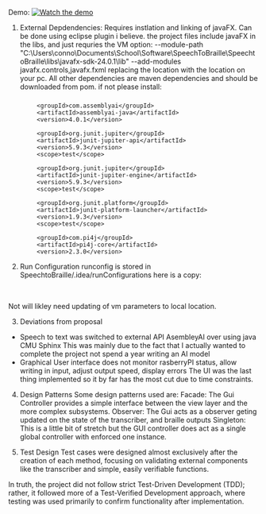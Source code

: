 Demo:
	[![Watch the demo](https://img.youtube.com/vi/suyXls2QUo0/0.jpg)](https://www.youtube.com/watch?v=suyXls2QUo0)


1. External Depdendencies:
Requires instlation and linking of javaFX. Can be done using eclipse plugin i believe.
the project files include javaFX in the libs, and just requries the VM option:
--module-path "C:\Users\conno\Documents\School\Software\SpeechToBraille\SpeechtoBraille\libs\javafx-sdk-24.0.1\lib" --add-modules javafx.controls,javafx.fxml 
replacing the location with the location on your pc.
All other dependencies are maven dependencies and should be downloaded from pom. if not please install:
###
    		<groupId>com.assemblyai</groupId>
    		<artifactId>assemblyai-java</artifactId>
    		<version>4.0.1</version>

     		<groupId>org.junit.jupiter</groupId>
       		<artifactId>junit-jupiter-api</artifactId>
       		<version>5.9.3</version>
      	    <scope>test</scope>

            <groupId>org.junit.jupiter</groupId>
            <artifactId>junit-jupiter-engine</artifactId>
            <version>5.9.3</version>
            <scope>test</scope>

            <groupId>org.junit.platform</groupId>
            <artifactId>junit-platform-launcher</artifactId>
            <version>1.9.3</version>
            <scope>test</scope>

  	        <groupId>com.pi4j</groupId>
  	        <artifactId>pi4j-core</artifactId>
  	        <version>2.3.0</version>

2. Run Configuration
runconfig is stored in SpeechtoBraille/.idea/runConfigurations
here is a copy:
<component name="ProjectRunConfigurationManager">
  <configuration default="false" name="main" type="Application" factoryName="Application">
    <option name="MAIN_CLASS_NAME" value="speech.Controller" />
    <module name="SpeechToBraille" />
    <option name="VM_PARAMETERS" value="--module-path &quot;C:\Users\conno\Documents\School\Software\SpeechToBraille\SpeechtoBraille\libs\javafx-sdk-24.0.1\lib&quot; --add-modules javafx.controls,javafx.fxml " />
    <method v="2">
      <option name="Make" enabled="true" />
    </method>
  </configuration>
</component>

Not will likley need updating of vm parameters to local location.

3. Deviations from proposal

* Speech to text was switched to external API AsembleyAI over using java CMU Sphinx 
  This was mainly due to the fact that I actually wanted to complete the project not spend a year writing an AI model
* Graphical User interface does not monitor rasberryPI status, allow writing in input, adjust output speed, display errors
  The UI was the last thing implemented so it by far has the most cut due to time constraints.

4. Design Patterns
Some design patterns used are:
Facade:
	The Gui Controller provides a simple interface between the view layer and the more complex subsystems.
Observer:
	The Gui acts as a observer geting updated on the state of the transcriber, and braille outputs
Singleton:
	This is a little bit of stretch but the GUI controller does act as a single global controller with enforced one instance.

5. Test Design
Test cases were designed almost exclusively after the creation of each method, focusing on validating external components like the transcriber and simple, easily verifiable functions.

In truth, the project did not follow strict Test-Driven Development (TDD); rather, it followed more of a Test-Verified Development approach, where testing was used primarily to confirm functionality after implementation.
